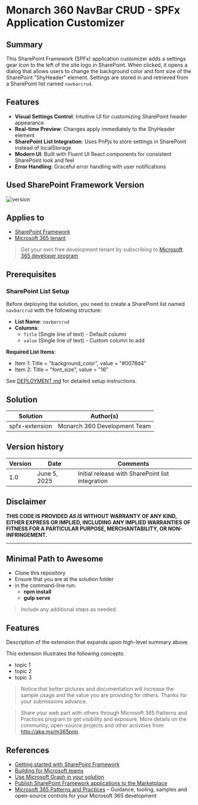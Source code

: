 # Monarch 360 NavBar CRUD - SPFx Application Customizer

## Summary

This SharePoint Framework (SPFx) application customizer adds a settings gear icon to the left of the site logo in SharePoint. When clicked, it opens a dialog that allows users to change the background color and font size of the SharePoint "ShyHeader" element. Settings are stored in and retrieved from a SharePoint list named `navbarcrud`.

## Features

- **Visual Settings Control**: Intuitive UI for customizing SharePoint header appearance
- **Real-time Preview**: Changes apply immediately to the ShyHeader element
- **SharePoint List Integration**: Uses PnPjs to store settings in SharePoint instead of localStorage
- **Modern UI**: Built with Fluent UI React components for consistent SharePoint look and feel
- **Error Handling**: Graceful error handling with user notifications

## Used SharePoint Framework Version

![version](https://img.shields.io/badge/version-1.21.1-green.svg)

## Applies to

- [SharePoint Framework](https://aka.ms/spfx)
- [Microsoft 365 tenant](https://docs.microsoft.com/en-us/sharepoint/dev/spfx/set-up-your-developer-tenant)

> Get your own free development tenant by subscribing to [Microsoft 365 developer program](http://aka.ms/o365devprogram)

## Prerequisites

### SharePoint List Setup
Before deploying the solution, you need to create a SharePoint list named `navbarcrud` with the following structure:

- **List Name**: `navbarcrud`
- **Columns**: 
  - `Title` (Single line of text) - Default column
  - `value` (Single line of text) - Custom column to add

**Required List Items**:
- Item 1: Title = "background_color", value = "#0078d4"
- Item 2: Title = "font_size", value = "16"

See [DEPLOYMENT.md](./DEPLOYMENT.md) for detailed setup instructions.

## Solution

| Solution    | Author(s)                                               |
| ----------- | ------------------------------------------------------- |
| spfx-extension | Monarch 360 Development Team |

## Version history

| Version | Date             | Comments        |
| ------- | ---------------- | --------------- |
| 1.0     | June 5, 2025   | Initial release with SharePoint list integration |

## Disclaimer

**THIS CODE IS PROVIDED _AS IS_ WITHOUT WARRANTY OF ANY KIND, EITHER EXPRESS OR IMPLIED, INCLUDING ANY IMPLIED WARRANTIES OF FITNESS FOR A PARTICULAR PURPOSE, MERCHANTABILITY, OR NON-INFRINGEMENT.**

---

## Minimal Path to Awesome

- Clone this repository
- Ensure that you are at the solution folder
- in the command-line run:
  - **npm install**
  - **gulp serve**

> Include any additional steps as needed.

## Features

Description of the extension that expands upon high-level summary above.

This extension illustrates the following concepts:

- topic 1
- topic 2
- topic 3

> Notice that better pictures and documentation will increase the sample usage and the value you are providing for others. Thanks for your submissions advance.

> Share your web part with others through Microsoft 365 Patterns and Practices program to get visibility and exposure. More details on the community, open-source projects and other activities from http://aka.ms/m365pnp.

## References

- [Getting started with SharePoint Framework](https://docs.microsoft.com/en-us/sharepoint/dev/spfx/set-up-your-developer-tenant)
- [Building for Microsoft teams](https://docs.microsoft.com/en-us/sharepoint/dev/spfx/build-for-teams-overview)
- [Use Microsoft Graph in your solution](https://docs.microsoft.com/en-us/sharepoint/dev/spfx/web-parts/get-started/using-microsoft-graph-apis)
- [Publish SharePoint Framework applications to the Marketplace](https://docs.microsoft.com/en-us/sharepoint/dev/spfx/publish-to-marketplace-overview)
- [Microsoft 365 Patterns and Practices](https://aka.ms/m365pnp) - Guidance, tooling, samples and open-source controls for your Microsoft 365 development

